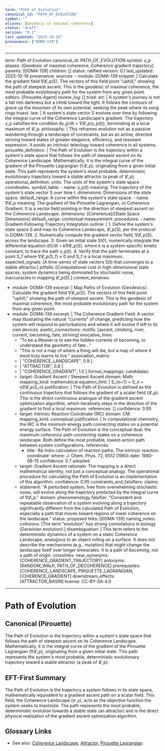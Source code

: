 ```yaml
---
term: "Path of Evolution"
canonical_id: "PATH_OF_EVOLUTION"
symbol: ""
aliases: [Geodesic of maximal coherence]
status: "draft"
version: "0.1"
last_updated: "2025-10-18"
provenance: ["DOMA-139"]
---
```


---
term: Path of Evolution
canonical_id: PATH_OF_EVOLUTION
symbol: γ_p
aliases: [Geodesic of maximal coherence, Coherence gradient trajectory]
parents: [DOMA-139]
children: []
status: ratified
version: 0.1
last_updated: 2025-10-18
provenance:
  sources:
    - module: DOMA-139
      snippet: |
        Calculate the gradient field ∇𝓛_p(S). The vectors of this field point "uphill," showing the path of steepest ascent. This is the geodesic of maximal coherence, the most probable evolutionary path for the system from any given point.
  editors: [Pirouette-Agent]
  review_log: []
triad:
  art: |
    A system's journey is not a fall into darkness but a climb toward the light. It follows the contours of grace up the mountain of its own potential, seeking the peak where its song rings truest.
  law: |
    A system's state vector S evolves over time by following the integral curve of the Coherence Landscape's gradient. The trajectory γ_p satisfies the condition dγ_p/dt ∝ ∇𝓛_p(γ_p(t)), terminating at a local maximum of 𝓛_p.
  philosophy: |
    This reframes evolution not as a passive wandering through a landscape of constraints, but as an active, directed striving toward states of greater elegance, efficiency, and resonant expression. It posits an intrinsic teleology toward coherence in all systems.
pirouette_definition: |
  The Path of Evolution is the trajectory within a system's state space that follows the path of steepest ascent on its Coherence Landscape. Mathematically, it is the integral curve of the gradient of the Pirouette Lagrangian (∇𝓛_p), originating from a given initial state. This path represents the system's most probable, deterministic evolutionary trajectory toward a stable attractor (a peak of 𝓛_p).
operational_definition:
  units: The units of the system's state space coordinates.
  symbol_table:
    - name: γ_p(t)
      meaning: The trajectory of the system's state vector S over time t.
      dimensions: Dimensions of the state space.
      default_range: A curve within the system's state space.
    - name: ∇𝓛_p
      meaning: The gradient of the Pirouette Lagrangian, or Coherence Gradient. It is a vector field pointing in the direction of steepest ascent on the Coherence Landscape.
      dimensions: [Coherence]/[State Space Dimensions]
      default_range: contextual
  measurement:
    procedures:
      - name: Gradient-Following Trajectory Integration
        outline: |
          1.  Define the system's state space S and map its Coherence Landscape, 𝓛_p(S), per the protocol in DOMA-139.
          2.  Numerically compute the gradient vector field, ∇𝓛_p(S), across the landscape.
          3.  Given an initial state S(0), numerically integrate the differential equation dS/dt = k∇𝓛_p(S), where k is a system-specific kinetic constant, to trace the path γ_p(t).
          4.  Verify that the path terminates at a point S_f where ∇𝓛_p(S_f) ≈ 0 and S_f is a local maximum.
        expected_signals: [A time-series of state vectors S(t) that converges to a stable attractor.]
        pitfalls: [Computational cost in high-dimensional state spaces, system dynamics being dominated by stochastic noise, inaccuracies in mapping 𝓛_p(S).]
context_windows:
  - module: DOMA-139
    excerpt: |
      Map Paths of Evolution (Geodesics): Calculate the gradient field ∇𝓛_p(S). The vectors of this field point "uphill," showing the path of steepest ascent. This is the geodesic of maximal coherence, the most probable evolutionary path for the system from any given point.
  - module: DOMA-139
    excerpt: |
      The Coherence Gradient Field: A vector map illustrating the natural "currents" of change, predicting how the system will respond to perturbations and where it will evolve if left to its own devices.
poetic_connections:
  motifs: [ascent, climbing, river, current, becoming, fate, striving]
  evocative_lines:
    - "To be a Weaver is to see the hidden currents of becoming, to understand the geometry of fate..."
    - "This is not a map of where a thing will die, but a map of where it most truly learns to live."
  association_matrix:
    - [ "COHERENCE_LANDSCAPE", 0.9 ]
    - [ "ATTRACTOR", 0.8 ]
    - [ "COHERENCE_GRADIENT", 1.0 ]
formal_mappings:
  candidates:
    - target: Gradient Ascent / Steepest Ascent
      domain: Math
      mapping_kind: mathematical
      equation_hint: |
        S_{n+1} = S_n + η∇𝓛_p(S_n)
      justification: |
        The Path of Evolution is defined as the continuous trajectory that follows the gradient of a scalar field (𝓛_p). This is the direct continuous analogue of the gradient ascent optimization algorithm, which iteratively steps in the direction of the gradient to find a local maximum.
      references: []
      confidence: 0.95
    - target: Intrinsic Reaction Coordinate (IRC)
      domain: CM
      mapping_kind: conceptual
      justification: |
        In computational chemistry, the IRC is the minimum energy path connecting states on a potential energy surface. The Path of Evolution is the conceptual dual: the maximum *coherence* path connecting states on a coherence landscape. Both define the most probable, lowest-action path between system configurations.
      references:
        - title: 'Ab initio calculation of reaction paths: The intrinsic reaction coordinate'
          where: J. Chem. Phys. 72, 6512 (1980)
          date: 1980-06-15
      confidence: 0.7
  adopted:
    - target: Gradient Ascent
      rationale: The mapping is a direct mathematical identity, not just a conceptual analogy. The operational procedure for calculating the Path of Evolution is an implementation of this algorithm.
      confidence: 0.95
constraints_and_falsifiers:
  claims:
    - statement: "A perturbed system, free from overwhelming stochastic noise, will evolve along the trajectory predicted by the integral curve of ∇𝓛_p."
      domain: phenomenology
      falsifier: "Consistent and repeatable observation of a system evolving along a trajectory significantly different from the calculated Path of Evolution, especially a path that moves toward regions of lower coherence on the landscape."
      status: proposed
      links: [DOMA-139]
naming_notes:
  collisions: [The term "evolution" has strong connotations in biology (Darwinian evolution).]
  disambiguation: |
    This term refers to the deterministic dynamics of a system on a static Coherence Landscape, analogous to an object rolling on a surface. It does not describe the mechanisms (e.g., mutation) that might change the landscape itself over longer timescales. It is a path of *becoming*, not a path of *origin*.
crosslinks:
  near_synonyms: [COHERENCE_GRADIENT_TRAJECTORY]
  antonyms: [RANDOM_WALK, PATH_OF_DECOHERENCE]
  prerequisites: [COHERENCE_LANDSCAPE, PIRQUETTE_LAGRANGIAN, COHERENCE_GRADIENT]
  downstream_effects: [ATTRACTOR_BASIN]
license: CC-BY-SA-4.0
---

# Path of Evolution

## Canonical (Pirouette)
The Path of Evolution is the trajectory within a system's state space that follows the path of steepest ascent on its Coherence Landscape. Mathematically, it is the integral curve of the gradient of the Pirouette Lagrangian (∇𝓛_p), originating from a given initial state. This path represents the system's most probable, deterministic evolutionary trajectory toward a stable attractor (a peak of 𝓛_p).

## EFT-First Summary
The Path of Evolution is the trajectory a system follows in its state space, mathematically equivalent to a gradient ascent path on a scalar field. This field, the Coherence Landscape (`𝓛_p`), acts as the objective function the system seeks to maximize. The path represents the most probable, deterministic evolution towards a stable state (an attractor) and is the direct physical realization of the gradient ascent optimization algorithm.

## Glossary Links
- See also: [Coherence Landscape](link-to-entry), [Attractor](link-to-entry), [Pirouette Lagrangian](link-to-entry)